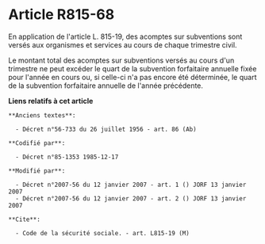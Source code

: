 # Article R815-68

En application de l'article L. 815-19, des acomptes sur subventions sont versés aux organismes et services au cours de chaque
trimestre civil. 

Le montant total des acomptes sur subventions versés au cours d'un trimestre ne peut excéder le quart de la subvention
forfaitaire annuelle fixée pour l'année en cours ou, si celle-ci n'a pas encore été déterminée, le quart de la subvention
forfaitaire annuelle de l'année précédente.

**Liens relatifs à cet article**

	**Anciens textes**:

	  - Décret n°56-733 du 26 juillet 1956 - art. 86 (Ab)

	**Codifié par**:

	  - Décret n°85-1353 1985-12-17

	**Modifié par**:

	  - Décret n°2007-56 du 12 janvier 2007 - art. 1 () JORF 13 janvier 2007
	  - Décret n°2007-56 du 12 janvier 2007 - art. 2 () JORF 13 janvier 2007

	**Cite**:

	  - Code de la sécurité sociale. - art. L815-19 (M)
